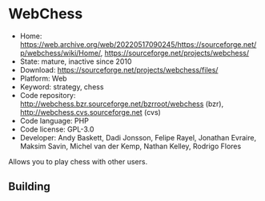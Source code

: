 # WebChess

- Home: https://web.archive.org/web/20220517090245/https://sourceforge.net/p/webchess/wiki/Home/, https://sourceforge.net/projects/webchess/
- State: mature, inactive since 2010
- Download: https://sourceforge.net/projects/webchess/files/
- Platform: Web
- Keyword: strategy, chess
- Code repository: http://webchess.bzr.sourceforge.net/bzrroot/webchess (bzr), http://webchess.cvs.sourceforge.net (cvs)
- Code language: PHP
- Code license: GPL-3.0
- Developer: Andy Baskett, Dadi Jonsson, Felipe Rayel, Jonathan Evraire, Maksim Savin, Michel van der Kemp, Nathan Kelley, Rodrigo Flores

Allows you to play chess with other users.

## Building
